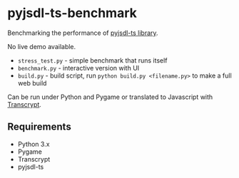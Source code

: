 # pyjsdl-ts-benchmark
Benchmarking the performance of [pyjsdl-ts library](https://github.com/jggatc/pyjsdl-ts).

No live demo available.

* `stress_test.py`    - simple benchmark that runs itself
* `benchmark.py`      - interactive version with UI
* `build.py`          - build script, run `python build.py <filename.py>` to make a full web build

Can be run under Python and Pygame or translated to Javascript with [Transcrypt](https://www.transcrypt.org).

## Requirements
* Python 3.x
* Pygame
* Transcrypt
* pyjsdl-ts 